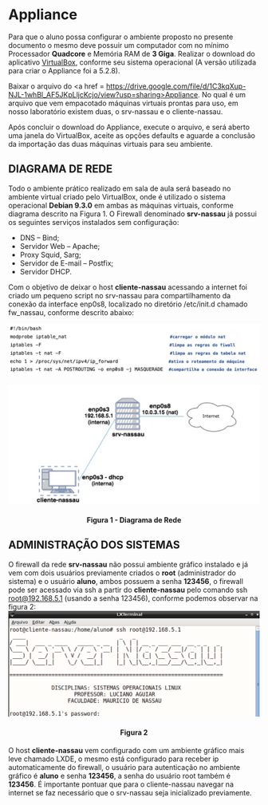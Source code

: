 # Appliance
Para que o aluno possa configurar o ambiente proposto no presente documento o mesmo deve possuir um computador com no mínimo Processador <b>Quadcore</b> e Memória RAM de <b>3 Giga</b>.
Realizar o download do aplicativo <a href = https://www.virtualbox.org/wiki/Downloads>VirtualBox</a>, conforme seu sistema operacional (A versão utilizada para criar o Appliance foi a 5.2.8).


Baixar o arquivo do <a href = https://drive.google.com/file/d/1C3kqXup-NJL-1whBl_AF5JKpLljcKcjo/view?usp=sharing>Appliance</a>. No qual é um arquivo que vem empacotado máquinas virtuais prontas para uso, em nosso laboratório existem duas, o srv-nassau e o cliente-nassau.

Após concluir o download do Appliance, execute o arquivo, e será aberto uma janela do VirtualBox, aceite as opções defaults e aguarde a conclusão da importação das duas máquinas virtuais para seu ambiente.

## DIAGRAMA DE REDE

Todo o ambiente prático realizado em sala de aula será baseado no ambiente virtual criado pelo VirtualBox, onde é utilizado o sistema operacional <b>Debian 9.3.0</b> em ambas as máquinas virtuais, conforme diagrama descrito na Figura 1.
O Firewall denominado <b>srv-nassau</b> já possui os seguintes serviços instalados sem configuração:

 * DNS – Bind;
 * Servidor Web – Apache;
 * Proxy Squid, Sarg;
 * Servidor de E-mail – Postfix;
 * Servidor DHCP.

Com o objetivo de deixar o host <b>cliente-nassau</b> acessando a internet foi criado um pequeno script no srv-nassau para compartilhamento da conexão da interface enp0s8, localizado no diretório /etc/init.d chamado fw_nassau, conforme descrito abaixo:

![](images/firewall.png)

![](images/diagrama-rede.png)
<h4 align="middle">Figura 1 - Diagrama de Rede</h4>

## ADMINISTRAÇÃO DOS SISTEMAS

O firewall da rede <B>srv-nassau</B> não possui ambiente gráfico instalado e já vem com dois usuários previamente criados o <b>root</b> (administrador do sistema) e o usuário <b>aluno</b>, ambos possuem a senha <b>123456</b>, o firewall pode ser acessado via ssh a partir do <b>cliente-nassau</b> pelo comando ssh root@192.168.5.1 (usando a senha 123456), conforme podemos observar na figura 2:
![](images/log-client.png)
<h4 align="middle">Figura 2</h4>

O host <b>cliente-nassau</b> vem configurado com um ambiente gráfico mais leve chamado LXDE, o mesmo está configurado para receber ip automaticamente do firewall, o usuário para autenticação no ambiente gráfico é <b>aluno</b> e senha <b>123456</b>, a senha do usuário root também é <b>123456</b>.
É importante pontuar que para o cliente-nassau navegar na internet se faz necessário que o srv-nassau seja inicializado previamente.

